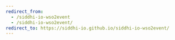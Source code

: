 ```yaml
---
redirect_from:
  - /siddhi-io-wso2event
  - /siddhi-io-wso2event/
redirect_to: https://siddhi-io.github.io/siddhi-io-wso2event/
---
```


